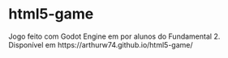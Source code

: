 # html5-game
<div>
Jogo feito com Godot Engine em por alunos do Fundamental 2. <br>
Disponível em https://arthurw74.github.io/html5-game/
</div>
